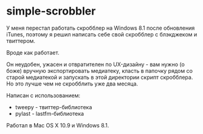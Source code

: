 # simple-scrobbler

У меня перестал работать скробблер на Windows 8.1 после обновления iTunes, поэтому я решил написать себе свой скробблер с блэкджеком и твиттером.

Вроде как работает.

Он неудобен, ужасен и отвратителен по UX-дизайну - вам нужно (о боже) вручную экспортировать медиатеку, класть в папочку рядом со старой медиатекой и запускать в этой директории скрипт скробблера. Но это лучше чем не скробблить уже два месяца.

Написан с использованием:

- tweepy - твиттер-библиотека
- pylast - lastfm-библиотека

Работал в Mac OS X 10.9 и Windows 8.1.
